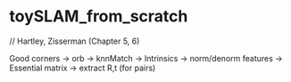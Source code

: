 # toySLAM_from_scratch
// Hartley, Zisserman (Chapter 5, 6)


Good corners -> orb -> knnMatch -> Intrinsics -> norm/denorm features -> Essential matrix -> extract R,t (for pairs)
